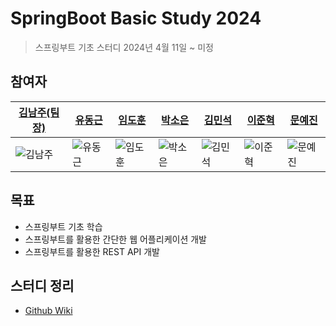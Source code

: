 # SpringBoot Basic Study 2024

> 스프링부트 기초 스터디
> 2024년 4월 11일 ~ 미정

## 참여자

| [김남주(팀장)](https://github.com/cmsong111)                               | [유동근](https://github.com/dongdong8343)                                     | [임도훈](https://github.com/Hun3431)                                     | [박소은](https://github.com/Soeun0)                                     | [김민석](https://github.com/minseok419)                                     | [이준혁](https://github.com/Soeun0)                                     | [문예진](https://github.com/wive10)                                     |
| -------------------------------------------------------------------------- | ----------------------------------------------------------------------------- | ------------------------------------------------------------------------ | ----------------------------------------------------------------------- | --------------------------------------------------------------------------- | ----------------------------------------------------------------------- | ----------------------------------------------------------------------- |
| <img src="https://avatars.githubusercontent.com/cmsong111" alt="김남주" /> | <img src="https://avatars.githubusercontent.com/dongdong8343" alt="유동근" /> | <img src="https://avatars.githubusercontent.com/Hun3431" alt="임도훈" /> | <img src="https://avatars.githubusercontent.com/Soeun0" alt="박소은" /> | <img src="https://avatars.githubusercontent.com/minseok419" alt="김민석" /> | <img src="https://avatars.githubusercontent.com/Soeun0" alt="이준혁" /> | <img src="https://avatars.githubusercontent.com/wive10" alt="문예진" /> |

## 목표

- 스프링부트 기초 학습
- 스프링부트를 활용한 간단한 웹 어플리케이션 개발
- 스프링부트를 활용한 REST API 개발

## 스터디 정리

- [Github Wiki](https://github.com/GDSC-DEU/Spring-Study-23-24/wiki)
